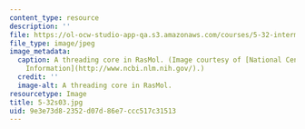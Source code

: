 ```yaml
---
content_type: resource
description: ''
file: https://ol-ocw-studio-app-qa.s3.amazonaws.com/courses/5-32-intermediate-chemical-experimentation-spring-2003/9e3e73d82352d07d86e7ccc517c31513_5-32s03.jpg
file_type: image/jpeg
image_metadata:
  caption: A threading core in RasMol. (Image courtesy of [National Center for Biotechnology
    Information](http://www.ncbi.nlm.nih.gov/).)
  credit: ''
  image-alt: A threading core in RasMol.
resourcetype: Image
title: 5-32s03.jpg
uid: 9e3e73d8-2352-d07d-86e7-ccc517c31513
---
```

